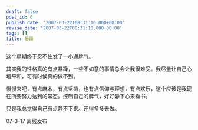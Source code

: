 ```yaml
---
draft: false
post_id: 0
publish_date: '2007-03-22T08:31:10.000+08:00'
revise_date: '2007-03-22T08:31:10.000+08:00'
tags: []
title: 暴躁
---
```


这个星期终于忍不住发了一小通脾气。

其实我的性格真的有点暴躁，一些不如意的事情总会让我很难受。我尽量让自己心境平和，可有时候真的做不到。

慢慢来吧，有点麻木，有点坚持，也有点信仰与理想，有点欢乐，这个应该是我现在所要努力达到的常态。控制自己的脾气，好好静下心来看书。

只是我总觉得自己有点静不下来。还得多多去做。

07-3-17 离线发布
